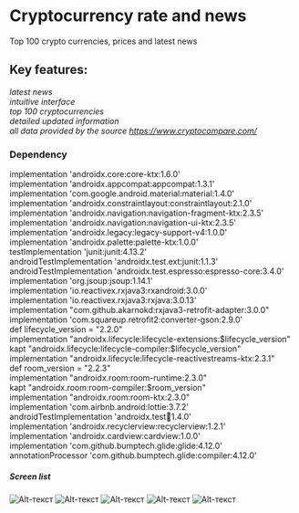 # Cryptocurrency rate and news
Top 100 crypto currencies, prices and latest news
## Key features:
_latest news_    
_intuitive interface_  
_top 100 cryptocurrencies_  
_detailed updated information_    
_all data provided by the source https://www.cryptocompare.com/_    
### Dependency
implementation 'androidx.core:core-ktx:1.6.0'  
    implementation 'androidx.appcompat:appcompat:1.3.1'  
    implementation 'com.google.android.material:material:1.4.0'  
    implementation 'androidx.constraintlayout:constraintlayout:2.1.0'  
    implementation 'androidx.navigation:navigation-fragment-ktx:2.3.5'  
    implementation 'androidx.navigation:navigation-ui-ktx:2.3.5'  
    implementation 'androidx.legacy:legacy-support-v4:1.0.0'  
    implementation 'androidx.palette:palette-ktx:1.0.0'  
    testImplementation 'junit:junit:4.13.2'  
    androidTestImplementation 'androidx.test.ext:junit:1.1.3'  
    androidTestImplementation 'androidx.test.espresso:espresso-core:3.4.0'  
    implementation 'org.jsoup:jsoup:1.14.1'  
    implementation 'io.reactivex.rxjava3:rxandroid:3.0.0'  
    implementation 'io.reactivex.rxjava3:rxjava:3.0.13'  
    implementation "com.github.akarnokd:rxjava3-retrofit-adapter:3.0.0"  
    implementation 'com.squareup.retrofit2:converter-gson:2.9.0'  
    def lifecycle_version = "2.2.0"  
    implementation "androidx.lifecycle:lifecycle-extensions:$lifecycle_version"  
    kapt "androidx.lifecycle:lifecycle-compiler:$lifecycle_version"  
    implementation "androidx.lifecycle:lifecycle-reactivestreams-ktx:2.3.1"  
    def room_version = "2.2.3"  
    implementation "androidx.room:room-runtime:2.3.0"  
    kapt "androidx.room:room-compiler:$room_version"  
    implementation "androidx.room:room-ktx:2.3.0"  
    implementation 'com.airbnb.android:lottie:3.7.2'  
    androidTestImplementation 'androidx.test:runner:1.4.0'  
    implementation 'androidx.recyclerview:recyclerview:1.2.1'  
    implementation 'androidx.cardview:cardview:1.0.0'  
    implementation 'com.github.bumptech.glide:glide:4.12.0'  
    annotationProcessor 'com.github.bumptech.glide:compiler:4.12.0'  
##### Screen list
![Alt-текст](https://user-images.githubusercontent.com/62378496/131232167-10cd52d9-cfec-4b1d-8aa8-a6443b778738.png)
![Alt-текст](https://user-images.githubusercontent.com/62378496/131232168-f792038b-6ab9-466e-9dee-26e84654be96.png)
![Alt-текст](https://user-images.githubusercontent.com/62378496/131232169-48cc27a1-1707-44b5-a6e4-1841166936c5.png)
![Alt-текст](https://user-images.githubusercontent.com/62378496/131232170-be8d2395-0276-453d-8c06-caeab7e85c40.png)
![Alt-текст](https://user-images.githubusercontent.com/62378496/131232171-6fb618af-0d04-43e5-aaa1-b7d0fa8d8709.png)



